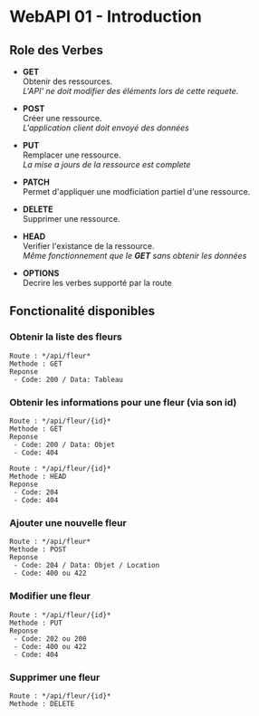 # WebAPI 01 - Introduction

## Role des Verbes
- **GET** \
Obtenir des ressources. \
_L'API' ne doit modifier des éléments lors de cette requete_.

- **POST** \
Créer une ressource. \
_L'application client doit envoyé des données_

- **PUT** \
Remplacer une ressource. \
_La mise a jours de la ressource est complete_

- **PATCH** \
Permet d'appliquer une modficiation partiel d'une ressource.

- **DELETE** \
Supprimer une ressource.

- **HEAD** \
Verifier l'existance de la ressource. \
_Même fonctionnement que le **GET** sans obtenir les données_

- **OPTIONS** \
Decrire les verbes supporté par la route

## Fonctionalité disponibles

### Obtenir la liste des fleurs
```
Route : */api/fleur*
Methode : GET
Reponse  
 - Code: 200 / Data: Tableau
```

### Obtenir les informations pour une fleur (via son id)
```
Route : */api/fleur/{id}*  
Methode : GET
Reponse  
 - Code: 200 / Data: Objet
 - Code: 404
```
```
Route : */api/fleur/{id}*  
Methode : HEAD
Reponse  
 - Code: 204
 - Code: 404
```

### Ajouter une nouvelle fleur
```
Route : */api/fleur*  
Methode : POST
Reponse  
 - Code: 204 / Data: Objet / Location
 - Code: 400 ou 422
```

### Modifier une fleur
```
Route : */api/fleur/{id}*  
Methode : PUT
Reponse  
 - Code: 202 ou 200
 - Code: 400 ou 422
 - Code: 404
```
### Supprimer une fleur
```
Route : */api/fleur/{id}*  
Methode : DELETE
```